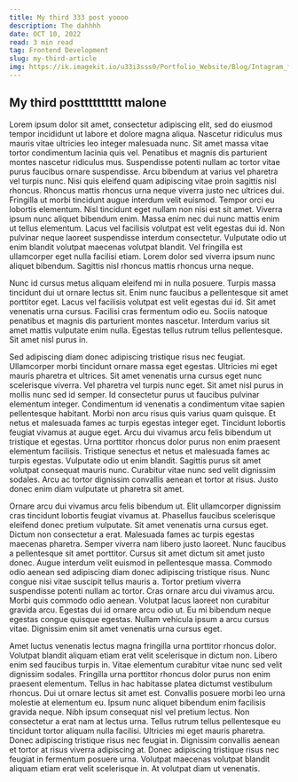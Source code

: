 ```yaml
---
title: My third 333 post yoooo
description: The dahhhh
date: OCT 10, 2022
read: 3 min read
tag: Frontend Development 
slug: my-third-article
img: https://ik.imagekit.io/u33i3sss0/Portfolio_Website/Blog/Intagram_front_post_1___6_e9mwmpe0L.png?ik-sdk-version=javascript-1.4.3&updatedAt=1665689388260
---
```


## My third postttttttttt malone

Lorem ipsum dolor sit amet, consectetur adipiscing elit, sed do eiusmod tempor incididunt ut labore et dolore magna aliqua. Nascetur ridiculus mus mauris vitae ultricies leo integer malesuada nunc. Sit amet massa vitae tortor condimentum lacinia quis vel. Penatibus et magnis dis parturient montes nascetur ridiculus mus. Suspendisse potenti nullam ac tortor vitae purus faucibus ornare suspendisse. Arcu bibendum at varius vel pharetra vel turpis nunc. Nisi quis eleifend quam adipiscing vitae proin sagittis nisl rhoncus. Rhoncus mattis rhoncus urna neque viverra justo nec ultrices dui. Fringilla ut morbi tincidunt augue interdum velit euismod. Tempor orci eu lobortis elementum. Nisl tincidunt eget nullam non nisi est sit amet. Viverra ipsum nunc aliquet bibendum enim. Massa enim nec dui nunc mattis enim ut tellus elementum. Lacus vel facilisis volutpat est velit egestas dui id. Non pulvinar neque laoreet suspendisse interdum consectetur. Vulputate odio ut enim blandit volutpat maecenas volutpat blandit. Vel fringilla est ullamcorper eget nulla facilisi etiam. Lorem dolor sed viverra ipsum nunc aliquet bibendum. Sagittis nisl rhoncus mattis rhoncus urna neque.

Nunc id cursus metus aliquam eleifend mi in nulla posuere. Turpis massa tincidunt dui ut ornare lectus sit. Enim nunc faucibus a pellentesque sit amet porttitor eget. Lacus vel facilisis volutpat est velit egestas dui id. Sit amet venenatis urna cursus. Facilisi cras fermentum odio eu. Sociis natoque penatibus et magnis dis parturient montes nascetur. Interdum varius sit amet mattis vulputate enim nulla. Egestas tellus rutrum tellus pellentesque. Sit amet nisl purus in.

Sed adipiscing diam donec adipiscing tristique risus nec feugiat. Ullamcorper morbi tincidunt ornare massa eget egestas. Ultricies mi eget mauris pharetra et ultrices. Sit amet venenatis urna cursus eget nunc scelerisque viverra. Vel pharetra vel turpis nunc eget. Sit amet nisl purus in mollis nunc sed id semper. Id consectetur purus ut faucibus pulvinar elementum integer. Condimentum id venenatis a condimentum vitae sapien pellentesque habitant. Morbi non arcu risus quis varius quam quisque. Et netus et malesuada fames ac turpis egestas integer eget. Tincidunt lobortis feugiat vivamus at augue eget. Arcu dui vivamus arcu felis bibendum ut tristique et egestas. Urna porttitor rhoncus dolor purus non enim praesent elementum facilisis. Tristique senectus et netus et malesuada fames ac turpis egestas. Vulputate odio ut enim blandit. Sagittis purus sit amet volutpat consequat mauris nunc. Curabitur vitae nunc sed velit dignissim sodales. Arcu ac tortor dignissim convallis aenean et tortor at risus. Justo donec enim diam vulputate ut pharetra sit amet.

Ornare arcu dui vivamus arcu felis bibendum ut. Elit ullamcorper dignissim cras tincidunt lobortis feugiat vivamus at. Phasellus faucibus scelerisque eleifend donec pretium vulputate. Sit amet venenatis urna cursus eget. Dictum non consectetur a erat. Malesuada fames ac turpis egestas maecenas pharetra. Semper viverra nam libero justo laoreet. Nunc faucibus a pellentesque sit amet porttitor. Cursus sit amet dictum sit amet justo donec. Augue interdum velit euismod in pellentesque massa. Commodo odio aenean sed adipiscing diam donec adipiscing tristique risus. Nunc congue nisi vitae suscipit tellus mauris a. Tortor pretium viverra suspendisse potenti nullam ac tortor. Cras ornare arcu dui vivamus arcu. Morbi quis commodo odio aenean. Volutpat lacus laoreet non curabitur gravida arcu. Egestas dui id ornare arcu odio ut. Eu mi bibendum neque egestas congue quisque egestas. Nullam vehicula ipsum a arcu cursus vitae. Dignissim enim sit amet venenatis urna cursus eget.

Amet luctus venenatis lectus magna fringilla urna porttitor rhoncus dolor. Volutpat blandit aliquam etiam erat velit scelerisque in dictum non. Libero enim sed faucibus turpis in. Vitae elementum curabitur vitae nunc sed velit dignissim sodales. Fringilla urna porttitor rhoncus dolor purus non enim praesent elementum. Tellus in hac habitasse platea dictumst vestibulum rhoncus. Dui ut ornare lectus sit amet est. Convallis posuere morbi leo urna molestie at elementum eu. Ipsum nunc aliquet bibendum enim facilisis gravida neque. Nibh ipsum consequat nisl vel pretium lectus. Non consectetur a erat nam at lectus urna. Tellus rutrum tellus pellentesque eu tincidunt tortor aliquam nulla facilisi. Ultricies mi eget mauris pharetra. Donec adipiscing tristique risus nec feugiat in. Dignissim convallis aenean et tortor at risus viverra adipiscing at. Donec adipiscing tristique risus nec feugiat in fermentum posuere urna. Volutpat maecenas volutpat blandit aliquam etiam erat velit scelerisque in. At volutpat diam ut venenatis.